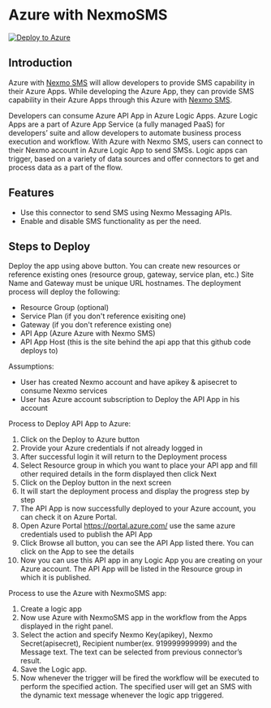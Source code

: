 # Azure with NexmoSMS
[![Deploy to Azure](http://azuredeploy.net/deploybutton.png)](https://azuredeploy.net/)
## Introduction
Azure with [Nexmo SMS](https://www.nexmo.com/sms) will allow developers to provide SMS capability in their Azure Apps. While developing the Azure App, they can provide SMS capability in their Azure Apps through this Azure with [Nexmo SMS](https://www.nexmo.com/sms). 

Developers can consume Azure API App in Azure Logic Apps. Azure Logic Apps are a part of Azure App Service (a fully managed PaaS) for developers’ suite and allow developers to automate business process execution and workflow. With Azure with Nexmo SMS, users can connect to their Nexmo account in Azure Logic App to send SMSs. Logic apps can trigger, based on a variety of data sources and offer connectors to get and process data as a part of the flow.

## Features
- Use this connector to send SMS using Nexmo Messaging APIs.
- Enable and disable SMS functionality as per the need.

## Steps to Deploy

Deploy the app using above button. You can create new resources or reference existing ones (resource group, gateway, service plan, etc.) Site Name and Gateway must be unique URL hostnames. The deployment process will deploy the following:

- Resource Group (optional)
- Service Plan (if you don't reference exisiting one)
- Gateway (if you don't reference existing one)
- API App (Azure Azure with Nexmo SMS)
- API App Host (this is the site behind the api app that this github code deploys to)

Assumptions:
-	User has created Nexmo account and have apikey & apisecret to consume Nexmo services
-	User has Azure account subscription to Deploy the API App in his account

Process to Deploy API App to Azure:

1.	Click on the Deploy to Azure button
2.	Provide your Azure credentials if not already logged in
3.	After successful login it will return to the Deployment process
5.	Select Resource group in which you want to place your API app and fill other required details in the form displayed then click Next
6.	Click on the Deploy button in the next screen
7.	It will start the deployment process and display the progress step by step
8.	The API App is now successfully deployed to your Azure account, you can check it on Azure Portal.
9.	Open Azure Portal https://portal.azure.com/ use the same azure credentials used to publish the API App
10.	Click Browse all button, you can see the API App listed there. You can click on the App to see the details
11.	Now you can use this API app in any Logic App you are creating on your Azure account. The API App will be listed in the Resource group in which it is published.

Process to use the Azure with NexmoSMS app:

1.	Create a logic app 
2.	Now use Azure with NexmoSMS app in the workflow from the Apps displayed in the right panel. 
3.  Select the action and specify Nexmo Key(apikey), Nexmo Secret(apisecret), Recipient number(ex. 919999999999) and the Message text. The text can be selected from previous connector’s result. 
4.	Save the Logic app.
5.	Now whenever the trigger will be fired the workflow will be executed to perform the specified action. The specified user will get an SMS with the dynamic text message whenever the logic app triggered. 